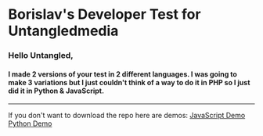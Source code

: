 # Borislav's Developer Test for Untangledmedia
### Hello Untangled,
#### I made 2 versions of your test in 2 different languages. I was going to make 3 variations but I just couldn't  think of a way to do it in PHP so I just did it in Python & JavaScript.
---
If you don't want to download the repo here are demos:
[JavaScript Demo](https://lanoow.blazingdev.xyz/untangledmedia-test/javascript/)
[Python Demo](https://replit.com/@lanoow/Untangledmedias-Developer-Test-Borislav#main.py)
